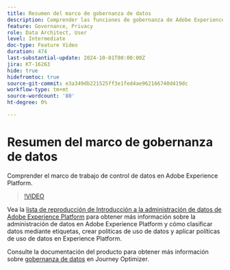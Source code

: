 ```yaml
---
title: Resumen del marco de gobernanza de datos
description: Comprender las funciones de gobernanza de Adobe Experience Platform.
feature: Governance, Privacy
role: Data Architect, User
level: Intermediate
doc-type: Feature Video
duration: 474
last-substantial-update: 2024-10-01T00:00:00Z
jira: KT-16263
hide: true
hidefromtoc: true
source-git-commit: e3a349db221525ff3e1fed4ae962166740d419dc
workflow-type: tm+mt
source-wordcount: '80'
ht-degree: 0%

---
```



# Resumen del marco de gobernanza de datos

Comprender el marco de trabajo de control de datos en Adobe Experience Platform.

>[!VIDEO](https://video.tv.adobe.com/v/29708/?learn=on)

Vea la [lista de reproducción de Introducción a la administración de datos de Adobe Experience Platform](https://experienceleague.adobe.com/en/playlists/experience-platform-get-started-with-data-governance) para obtener más información sobre la administración de datos en Adobe Experience Platform y cómo clasificar datos mediante etiquetas, crear políticas de uso de datos y aplicar políticas de uso de datos en Experience Platform.

Consulte la documentación del producto para obtener más información sobre [gobernanza de datos](https://experienceleague.adobe.com/en/docs/journey-optimizer/using/privacy/action-privacy-restricted) en Journey Optimizer.
